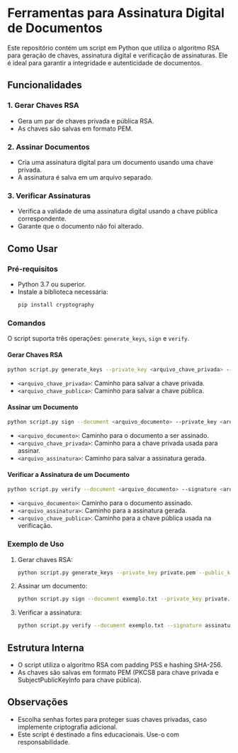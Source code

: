 
# Ferramentas para Assinatura Digital de Documentos

Este repositório contém um script em Python que utiliza o algoritmo RSA para geração de chaves, assinatura digital e verificação de assinaturas. Ele é ideal para garantir a integridade e autenticidade de documentos.

## Funcionalidades

### 1. Gerar Chaves RSA
- Gera um par de chaves privada e pública RSA.
- As chaves são salvas em formato PEM.

### 2. Assinar Documentos
- Cria uma assinatura digital para um documento usando uma chave privada.
- A assinatura é salva em um arquivo separado.

### 3. Verificar Assinaturas
- Verifica a validade de uma assinatura digital usando a chave pública correspondente.
- Garante que o documento não foi alterado.

## Como Usar

### Pré-requisitos

- Python 3.7 ou superior.
- Instale a biblioteca necessária:
  ```bash
  pip install cryptography
  ```

### Comandos

O script suporta três operações: `generate_keys`, `sign` e `verify`.

#### Gerar Chaves RSA
```bash
python script.py generate_keys --private_key <arquivo_chave_privada> --public_key <arquivo_chave_publica>
```
- `<arquivo_chave_privada>`: Caminho para salvar a chave privada.
- `<arquivo_chave_publica>`: Caminho para salvar a chave pública.

#### Assinar um Documento
```bash
python script.py sign --document <arquivo_documento> --private_key <arquivo_chave_privada> --signature <arquivo_assinatura>
```
- `<arquivo_documento>`: Caminho para o documento a ser assinado.
- `<arquivo_chave_privada>`: Caminho para a chave privada usada para assinar.
- `<arquivo_assinatura>`: Caminho para salvar a assinatura gerada.

#### Verificar a Assinatura de um Documento
```bash
python script.py verify --document <arquivo_documento> --signature <arquivo_assinatura> --public_key <arquivo_chave_publica>
```
- `<arquivo_documento>`: Caminho para o documento assinado.
- `<arquivo_assinatura>`: Caminho para a assinatura gerada.
- `<arquivo_chave_publica>`: Caminho para a chave pública usada na verificação.

### Exemplo de Uso

1. Gerar chaves RSA:
   ```bash
   python script.py generate_keys --private_key private.pem --public_key public.pem
   ```

2. Assinar um documento:
   ```bash
   python script.py sign --document exemplo.txt --private_key private.pem --signature assinatura.sig
   ```

3. Verificar a assinatura:
   ```bash
   python script.py verify --document exemplo.txt --signature assinatura.sig --public_key public.pem
   ```

## Estrutura Interna

- O script utiliza o algoritmo RSA com padding PSS e hashing SHA-256.
- As chaves são salvas em formato PEM (PKCS8 para chave privada e SubjectPublicKeyInfo para chave pública).

## Observações

- Escolha senhas fortes para proteger suas chaves privadas, caso implemente criptografia adicional.
- Este script é destinado a fins educacionais. Use-o com responsabilidade.
